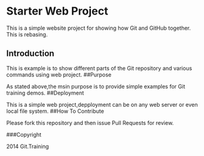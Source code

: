# Starter Web Project

This is a simple website project for showing how Git and GitHub together.
This is rebasing.
## Introduction

This is example is to show different parts of the Git repository and various commands using web project.
##Purpose

As stated above,the msin purpose is to provide simple examples for Git training demos.
##Deployment

This is a simple web project,depployment can be on any web server or even local file system.
##How To Contribute
  
  Please fork this repository and then issue Pull Requests for review.

###Copyright

2014 Git.Training